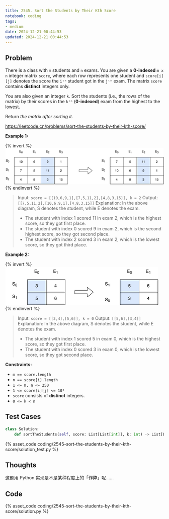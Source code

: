 ```yaml
---
title: 2545. Sort the Students by Their Kth Score
notebook: coding
tags:
- medium
date: 2024-12-21 00:44:53
updated: 2024-12-21 00:44:53
---
```

## Problem

There is a class with `m` students and `n` exams. You are given a **0-indexed** `m x n` integer matrix `score`, where each row represents one student and `score[i][j]` denotes the score the `iᵗʰ` student got in the `jᵗʰ` exam. The matrix `score` contains **distinct** integers only.

You are also given an integer `k`. Sort the students (i.e., the rows of the matrix) by their scores in the `kᵗʰ` (**0-indexed**) exam from the highest to the lowest.

Return _the matrix after sorting it._

<https://leetcode.cn/problems/sort-the-students-by-their-kth-score/>

**Example 1:**

{% invert %}
![case1](2545-sort-the-students-by-their-kth-score/case1.png)
{% endinvert %}

> Input: `score = [[10,6,9,1],[7,5,11,2],[4,8,3,15]], k = 2`
> Output: `[[7,5,11,2],[10,6,9,1],[4,8,3,15]]`
> Explanation: In the above diagram, S denotes the student, while E denotes the exam.
>
> - The student with index 1 scored 11 in exam 2, which is the highest score, so they got first place.
> - The student with index 0 scored 9 in exam 2, which is the second highest score, so they got second place.
> - The student with index 2 scored 3 in exam 2, which is the lowest score, so they got third place.

**Example 2:**

{% invert %}
![case2](2545-sort-the-students-by-their-kth-score/case2.png)
{% endinvert %}

> Input: `score = [[3,4],[5,6]], k = 0`
> Output: `[[5,6],[3,4]]`
> Explanation: In the above diagram, S denotes the student, while E denotes the exam.
>
> - The student with index 1 scored 5 in exam 0, which is the highest score, so they got first place.
> - The student with index 0 scored 3 in exam 0, which is the lowest score, so they got second place.

**Constraints:**

- `m == score.length`
- `n == score[i].length`
- `1 <= m, n <= 250`
- `1 <= score[i][j] <= 10⁵`
- `score` consists of **distinct** integers.
- `0 <= k < n`

## Test Cases

``` python
class Solution:
    def sortTheStudents(self, score: List[List[int]], k: int) -> List[List[int]]:
```

{% asset_code coding/2545-sort-the-students-by-their-kth-score/solution_test.py %}

## Thoughts

这题用 Python 实现是不是某种程度上的「作弊」呢……

## Code

{% asset_code coding/2545-sort-the-students-by-their-kth-score/solution.py %}
